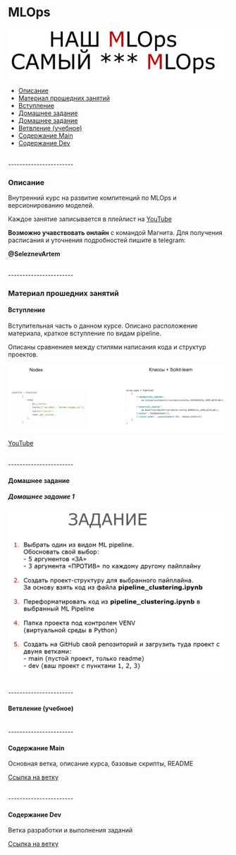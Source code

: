 # MLOps

![](img/intro.png)

* [Описание](#about)
* [Материал прошедних занятий](#m)
 * [Вступление](#intro)
* [Домашнее задание](#hw)
 * [Домашнее задание](#hw1)
* [Ветвление (учебное)](#branches)
 * [Содержание Main](#bmain)
 * [Содержание Dev](#bdev)

<br>
-----------------------

### Описание

<a name="about"></a>

Внутренний курс на развитие компитенций по MLOps и версионированию моделей.

Каждое занятие записывается в плейлист на [YouTube](https://youtube.com/playlist?list=PLO8c9W1gDKfzz5acH7vRQJDVkqsf-gMFf)

**Возможно учавствовать онлайн** с командой Магнита. Для получения расписания и уточнения подробностей пишите в telegram:

__@SeleznevArtem__


<br>
-----------------------

### Материал прошедних занятий

<a name="m"></a>

#### Вступление

<a name="intro"></a>

Вступительная часть о данном курсе.
Описано расположение материала, краткое вступление по видам pipeline.

Описаны сравнениея между стилями написания кода и структур проектов.

![](img/pipelines.png)

[YouTube](https://youtu.be/UKkoAukIVHg)


<br>
-----------------------

#### Домашнее задание

<a name="hw"></a>

##### Домашнее задание 1

<a name="hw1"></a>
![](img/hw1.png)

<br>
-----------------------

#### Ветвление (учебное)

<a name="branches"></a>

<br>
-----------------------

#### Содержание Main

<a name="bmain"></a>

Основная ветка, описание курса, базовые скрипты, README

[Ссылка на ветку](https://github.com/NameArtem/mlops_from_zero_to_hero/tree/main)

<br>
-----------------------

#### Содержание Dev

<a name="bdev"></a>

Ветка разработки и выполнения заданий

[Ссылка на ветку](https://github.com/NameArtem/mlops_from_zero_to_hero/tree/dev)
